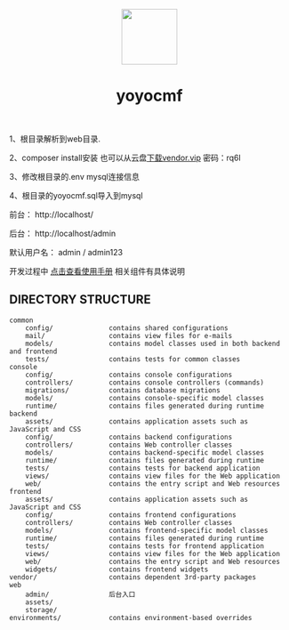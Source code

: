 <p align="center">
    <a href="https://github.com/yiisoft" target="_blank">
        <img src="https://avatars0.githubusercontent.com/u/993323" height="100px">
    </a>
    <h1 align="center">yoyocmf</h1>
    <br>
</p>


1、根目录解析到web目录.

2、composer install安装
   也可以从云盘[下载vendor.vip](https://pan.baidu.com/s/18T8Y5auduqSyjm1-suRn9A) 密码：rq6l

3、修改根目录的.env mysql连接信息

4、根目录的yoyocmf.sql导入到mysql


前台：
http://localhost/

后台：
http://localhost/admin

默认用户名：
admin / admin123

开发过程中 [点击查看使用手册](http://www.yoyo88.cn/note/yoyocmf/) 相关组件有具体说明




DIRECTORY STRUCTURE
-------------------

```
common
    config/              contains shared configurations
    mail/                contains view files for e-mails
    models/              contains model classes used in both backend and frontend
    tests/               contains tests for common classes    
console
    config/              contains console configurations
    controllers/         contains console controllers (commands)
    migrations/          contains database migrations
    models/              contains console-specific model classes
    runtime/             contains files generated during runtime
backend
    assets/              contains application assets such as JavaScript and CSS
    config/              contains backend configurations
    controllers/         contains Web controller classes
    models/              contains backend-specific model classes
    runtime/             contains files generated during runtime
    tests/               contains tests for backend application    
    views/               contains view files for the Web application
    web/                 contains the entry script and Web resources
frontend
    assets/              contains application assets such as JavaScript and CSS
    config/              contains frontend configurations
    controllers/         contains Web controller classes
    models/              contains frontend-specific model classes
    runtime/             contains files generated during runtime
    tests/               contains tests for frontend application
    views/               contains view files for the Web application
    web/                 contains the entry script and Web resources
    widgets/             contains frontend widgets
vendor/                  contains dependent 3rd-party packages
web
    admin/               后台入口
    assets/
    storage/
environments/            contains environment-based overrides
```
